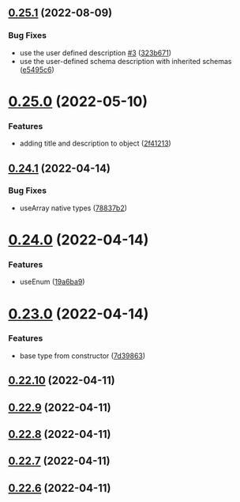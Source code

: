 ## [0.25.1](https://github.com/GiovanniCardamone/class-schema/compare/v0.25.0...v0.25.1) (2022-08-09)


### Bug Fixes

* use the user defined description [#3](https://github.com/GiovanniCardamone/class-schema/issues/3) ([323b671](https://github.com/GiovanniCardamone/class-schema/commit/323b671851f6fd66ce3870ca0ee2547197733378))
* use the user-defined schema description with inherited schemas ([e5495c6](https://github.com/GiovanniCardamone/class-schema/commit/e5495c61726a3d382a7beb9704e7e8a6319a23a5))



# [0.25.0](https://github.com/GiovanniCardamone/class-schema/compare/v0.24.1...v0.25.0) (2022-05-10)


### Features

* adding title and description to object ([2f41213](https://github.com/GiovanniCardamone/class-schema/commit/2f41213956f2b900186be84966de2f3483dd73e6))



## [0.24.1](https://github.com/GiovanniCardamone/class-schema/compare/v0.24.0...v0.24.1) (2022-04-14)


### Bug Fixes

* useArray native types ([78837b2](https://github.com/GiovanniCardamone/class-schema/commit/78837b2a45402c6c35f5449980c507db8165607b))



# [0.24.0](https://github.com/GiovanniCardamone/class-schema/compare/v0.23.0...v0.24.0) (2022-04-14)


### Features

* useEnum ([19a6ba9](https://github.com/GiovanniCardamone/class-schema/commit/19a6ba9ae1d8c644902f9f25a5387809040e85ac))



# [0.23.0](https://github.com/GiovanniCardamone/class-schema/compare/v0.22.10...v0.23.0) (2022-04-14)


### Features

* base type from constructor ([7d39863](https://github.com/GiovanniCardamone/class-schema/commit/7d39863cbc081ffd427626783529dbf9f8f27823))



## [0.22.10](https://github.com/GiovanniCardamone/class-schema/compare/v0.22.9...v0.22.10) (2022-04-11)



## [0.22.9](https://github.com/GiovanniCardamone/class-schema/compare/v0.22.8...v0.22.9) (2022-04-11)



## [0.22.8](https://github.com/GiovanniCardamone/class-schema/compare/v0.22.7...v0.22.8) (2022-04-11)



## [0.22.7](https://github.com/GiovanniCardamone/class-schema/compare/v0.22.6...v0.22.7) (2022-04-11)



## [0.22.6](https://github.com/GiovanniCardamone/class-schema/compare/v0.22.5...v0.22.6) (2022-04-11)




